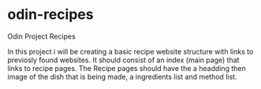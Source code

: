 # odin-recipes
Odin Project Recipes

In this project i will be creating a basic recipe website structure with links to previosly found websites.
It should consist of an index (main page) that links to recipe pages.
The Recipe pages should have the a headding then image of the dish that is being made, a ingredients list and method list.